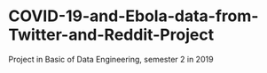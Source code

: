 # COVID-19-and-Ebola-data-from-Twitter-and-Reddit-Project
Project in Basic of Data Engineering, semester 2 in 2019
